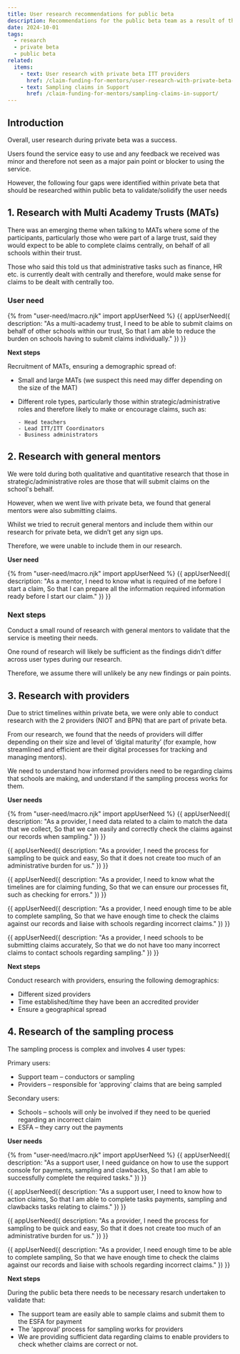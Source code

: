 ```yaml
---
title: User research recommendations for public beta
description: Recommendations for the public beta team as a result of the user research undertaken during private beta
date: 2024-10-01
tags:
  - research
  - private beta
  - public beta
related:
  items:
    - text: User research with private beta ITT providers
      href: /claim-funding-for-mentors/user-research-with-private-beta-itt-providers/
    - text: Sampling claims in Support
      href: /claim-funding-for-mentors/sampling-claims-in-support/
---
```


## Introduction

Overall, user research during private beta was a success.

Users found the service easy to use and any feedback we received was minor and therefore not seen as a major pain point or blocker to using the service.

However, the following four gaps were identified within private beta that should be researched within public beta to validate/solidify the user needs

## 1. Research with Multi Academy Trusts (MATs)

There was an emerging theme when talking to MATs where some of the participants, particularly those who were part of a large trust, said they would expect to be able to complete claims centrally, on behalf of all schools within their trust.

Those who said this told us that administrative tasks such as finance, HR etc. is currently dealt with centrally and therefore, would make sense for claims to be dealt with centrally too.

### User need

{% from "user-need/macro.njk" import appUserNeed %}
{{ appUserNeed({
  description: "As a multi-academy trust,
  I need to be able to submit claims on behalf of other schools within our trust,
 So that I am able to reduce the burden on schools having to submit claims individually."
}) }}

**Next steps**

Recruitment of MATs, ensuring a demographic spread of:

- Small and large MATs (we suspect this need may differ depending on the size of the MAT)
- Different role types, particularly those within strategic/administrative roles and therefore likely to make or encourage claims, such as:

      - Head teachers
      - Lead ITT/ITT Coordinators
      - Business administrators

## 2. Research with general mentors

We were told during both qualitative and quantitative research that those in strategic/administrative roles are those that will submit claims on the school's behalf.

However, when we went live with private beta, we found that general mentors were also submitting claims.

Whilst we tried to recruit general mentors and include them within our research for private beta, we didn’t get any sign ups.

Therefore, we were unable to include them in our research.

**User need**

{% from "user-need/macro.njk" import appUserNeed %}
{{ appUserNeed({
  description: "As a mentor,
  I need to know what is required of me before I start a claim,
 So that I can prepare all the information required information ready before I start our claim."
}) }}

### Next steps

Conduct a small round of research with general mentors to validate that the service is meeting their needs.

One round of research will likely be sufficient as the findings didn’t differ across user types during our research.

Therefore, we assume there will unlikely be any new findings or pain points.

## 3. Research with providers

Due to strict timelines within private beta, we were only able to conduct research with the 2 providers (NIOT and BPN) that are part of private beta.

From our research, we found that the needs of providers will differ depending on their size and level of ‘digital maturity’ (for example, how streamlined and efficient are their digital processes for tracking and managing mentors).

We need to understand how informed providers need to be regarding claims that schools are making, and understand if the sampling process works for them.

**User needs**

{% from "user-need/macro.njk" import appUserNeed %}
{{ appUserNeed({
description: "As a provider,
I need data related to a claim to match the data that we collect,
So that we can easily and correctly check the claims against our records when sampling."
}) }}

{{ appUserNeed({
description: "As a provider,
I need the process for sampling to be quick and easy,
So that it does not create too much of an administrative burden for us."
}) }}

{{ appUserNeed({
description: "As a provider,
I need to know what the timelines are for claiming funding,
So that we can ensure our processes fit, such as checking for errors."
}) }}

{{ appUserNeed({
description: "As a provider,
I need enough time to be able to complete sampling,
So that we have enough time to check the claims against our records and liaise with schools regarding incorrect claims."
}) }}

{{ appUserNeed({
description: "As a provider,
I need schools to be submitting claims accurately,
So that we do not have too many incorrect claims to contact schools regarding sampling."
}) }}

**Next steps**

Conduct research with providers, ensuring the following demographics:

- Different sized providers
- Time established/time they have been an accredited provider
- Ensure a geographical spread

## 4. Research of the sampling process

The sampling process is complex and involves 4 user types:

Primary users:

- Support team – conductors or sampling
- Providers – responsible for ‘approving’ claims that are being sampled

Secondary users:

- Schools – schools will only be involved if they need to be queried regarding an incorrect claim
- ESFA – they carry out the payments

**User needs**

{% from "user-need/macro.njk" import appUserNeed %}
{{ appUserNeed({
  description: "As a support user,
  I need guidance on how to use the support console for payments, sampling and clawbacks,
  So that I am able to successfully complete the required tasks."
}) }}

{{ appUserNeed({
  description: "As a support user,
  I need to know how to action claims,
  So that I am able to complete tasks payments, sampling and clawbacks tasks relating to claims."
}) }}

 {{ appUserNeed({
 description: "As a provider,
 I need the process for sampling to be quick and easy,
 So that it does not create too much of an administrative burden for us."
 }) }}

 {{ appUserNeed({
 description: "As a provider,
 I need enough time to be able to complete sampling,
 So that we have enough time to check the claims against our records and liaise with schools regarding incorrect claims."
 }) }}

**Next steps**

During the public beta there needs to be necessary resarch undertaken to validate that:

- The support team are easily able to sample claims and submit them to the ESFA for payment
- The ‘approval’ process for sampling works for providers
- We are providing sufficient data regarding claims to enable providers to check whether claims are correct or not.
